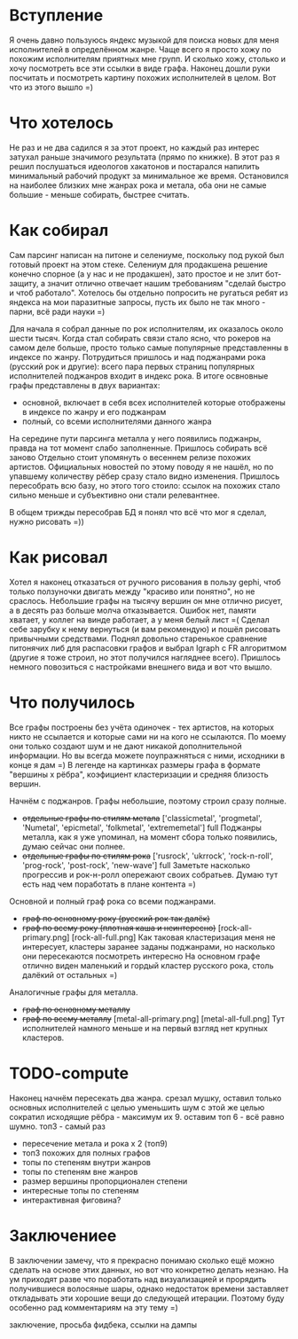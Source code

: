 # Вступление
Я очень давно пользуюсь яндекс музыкой для поиска новых для меня исполнителей в определённом жанре.
Чаще всего я просто хожу по похожим исполнителям приятных мне групп.
И сколько хожу, столько и хочу посмотреть все эти ссылки в виде графа.
Наконец дошли руки посчитать и посмотреть картину похожих исполнителей в целом. Вот что из этого вышло =)


# Что хотелось
Не раз и не два садился я за этот проект, но каждый раз интерес затухал раньше значимого результата (прямо по книжке).
В этот раз я решил послушаться идеологов хакатонов и постарался напилить минимальный рабочий продукт за минимальное же время.
Остановился на наиболее близких мне жанрах рока и метала, оба они не самые большие - меньше собирать, быстрее считать.


# Как собирал
Сам парсинг написан на питоне и селениуме, поскольку под рукой был готовый проект на этом стеке.
Селениум для продакшена решение конечно спорное (а у нас и не продакшен), зато простое и не злит бот-защиту, а значит отлично отвечает нашим требованиям "сделай быстро и чтоб работало".
Хотелось бы отдельно попросить не ругаться ребят из яндекса на мои паразитные запросы, пусть их было не так много - парни, всё ради науки =)

Для начала я собрал данные по рок исполнителям, их оказалось около шести тысяч.
Когда стал собирать связи стало ясно, что рокеров на самом деле больше, просто только самые популярные представленны в индексе по жанру.
Потрудиться пришлось и над поджанрами рока (русский рок и другие): всего пара первых страниц популярных исполнителей поджанров входит в индекс рока.
В итоге освновные графы представлены в двух вариантах:
- основной, включает в себя всех исполнителей которые отображены в индексе по жанру и его поджанрам
- полный, со всеми исполнителями данного жанра

На середине пути парсинга металла у него появились поджанры, правда на тот момент слабо заполненные. Пришлось собирать всё заново
Отдельно стоит упомянуть о весеннем релизе похожих артистов.
Официальных новостей по этому поводу я не нашёл, но по упавшему количеству рёбер сразу стало видно изменения.
Пришлось пересобрать всю базу, но этого того стоило: ссылок на похожих стало сильно меньше и субъективно они стали релевантнее.

В общем трижды пересобрав БД я понял что всё что мог я сделал, нужно рисовать =))

# Как рисовал
Хотел я наконец отказаться от ручного рисования в пользу gephi, чтоб только ползуночки двигать между "красиво или понятно", но не сраслось.
Небольшие графы на тысячу вершин он мне отлично рисует, а в десять раз больше молча отказывается. Ошибок нет, памяти хватает, у коллег на винде работает, а у меня белый лист =(
Сделал себе зарубку к нему вернуться (и вам рекомендую) и пошёл рисовать привычными средствами.
Поднял довольно старенькое сравнение питонячих либ для распасовки графов и выбрал Igraph с FR алгоритмом (другие я тоже строил, но этот получился нагляднее всего).
Пришлось немного повозиться с настройками внешнего вида и вот что вышло.


# Что получилось
Все графы построены без учёта одиночек - тех артистов, на которых никто не ссылается и которые сами ни на кого не ссылаются.
По моему они только создают шум и не дают никакой дополнительной информации.
Но вы всегда можете поупражняться с ними, исходники в конце я дам =)
В легенде на картинках размеры графа в формате "вершины х рёбра", коэфициент кластеризации и средняя близость вершин.

Начнём с поджанров. Графы небольшие, поэтому строил сразу полные.
- ~~отдельные графы по стилям метала~~
['classicmetal', 'progmetal', 'Numetal', 'epicmetal', 'folkmetal', 'extrememetal'] full
Поджанры металла, как я уже упоминал, на момент сбора только появились, думаю сейчас они полнее.
- ~~отдельные графы по cтилям рока~~
['rusrock', 'ukrrock', 'rock-n-roll', 'prog-rock', 'post-rock', 'new-wave'] full
Заметьте насколько прогрессив и рок-н-ролл опережают своих собратьев.
Думаю тут есть над чем поработать в плане контента =)


Основной и полный граф рока со всеми поджанрами.
- ~~граф по основному року (русский рок так далёк)~~
- ~~граф по всему року (плотная каша и неинтересно)~~
[rock-all-primary.png]
[rock-all-full.png]
Как таковая кластеризация меня не интересует, кластеры заранее заданы поджанрами, но насколько они пересекаются посмотреть интересно
На основном графе отлично виден маленький и гордый кластер русского рока, столь далёкий от остальных =)

Аналогичные графы для металла.
- ~~граф по основному металлу~~
- ~~граф по всему металлу~~
[metal-all-primary.png]
[metal-all-full.png]
Тут исполнителей намного меньше и на первый взгляд нет крупных кластеров.

# TODO-compute
Наконец начнём пересекать два жанра.
срезал мушку, оставил только основных исполнителей с целью уменьшить шум
с этой же целью сократил исходящие рёбра - максимум их 9. оставим топ 6 - всё равно шумно.
топ3 - самый раз

- пересечение метала и рока х 2 (топ9)
- топ3 похожих для полных графов
- топы по степеням внутри жанров
- топы по степеням вне жанров
- размер вершины пропорционален степени
- интересные топы по степеням
- интерактивная фиговина?


# Заключениее
В заключении замечу, что я прекрасно понимаю сколько ещё можно сделать на основе этих данных, но вот что конкретно делать незнаю.
На ум приходят разве что поработать над визуализацией и прорядить получившиеся волосяные шары, однако недостаток времени заставляет откладывать эти хорошие вещи до следующей итерации.
Поэтому буду особенно рад комментариям на эту тему =)

заключение, просьба фидбека, ссылки на дампы












